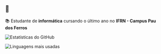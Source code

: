 ## 👋 

📚 Estudante de **informática** cursando o último ano no **IFRN - Campus Pau dos Ferros**

![Estatísticas do GitHub](https://github-readme-stats.vercel.app/api?username=ruanhs91&show_icons=true&theme=onedark)

![Linguagens mais usadas](https://github-readme-stats.vercel.app/api/top-langs/?username=ruanhs91&layout=compact&theme=onedark)


